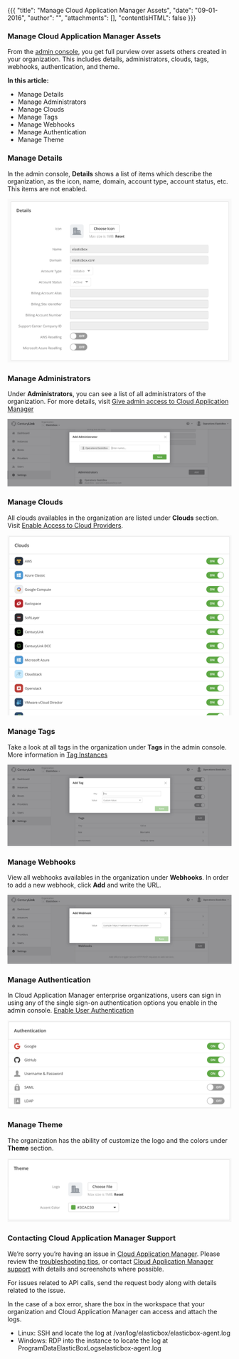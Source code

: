 {{{
"title": "Manage Cloud Application Manager Assets",
"date": "09-01-2016",
"author": "",
"attachments": [],
"contentIsHTML": false
}}}

### Manage Cloud Application Manager Assets

From the [admin console](./admin-overview.md), you get full purview over assets others created in your organization. This includes details, administrators, clouds, tags, webhooks, authentication, and theme.

**In this article:**

* Manage Details
* Manage Administrators
* Manage Clouds
* Manage Tags
* Manage Webhooks
* Manage Authentication
* Manage Theme


### Manage Details

In the admin console, **Details** shows a list of items which describe the organization, as the icon, name, domain, account type, account status, etc. This items are not enabled.

![admin-assets1.png](../../images/cloud-application-manager/admin-assets1.png)

### Manage Administrators

Under **Administrators**, you can see a list of all administrators of the organization. For more details, visit [Give admin access to Cloud Application Manager](./admin-access.md)

![admin-assets2.png](../../images/cloud-application-manager/admin-assets2.png)

### Manage Clouds

All clouds availables in the organization are listed under **Clouds** section. Visit [Enable Access to Cloud Providers](./provider-access.md).

![admin-assets3.png](../../images/cloud-application-manager/admin-assets3.png)

### Manage Tags

Take a look at all tags in the organization under **Tags** in the admin console. More information in [Tag Instances](./resource-tags.md)

![admin-assets4.png](../../images/cloud-application-manager/admin-assets4.png)

### Manage Webhooks

View all webhooks availables in the organization under **Webhooks**. In order to add a new webhook, click **Add** and write the URL.

![admin-assets5.png](../../images/cloud-application-manager/admin-assets5.png)

### Manage Authentication

In Cloud Application Manager enterprise organizations, users can sign in using any of the single sign-on authentication options you enable in the admin console. [Enable User Authentication](./user-authentication.md)

![admin-assets6.png](../../images/cloud-application-manager/admin-assets6.png)

### Manage Theme

The organization has the ability of customize the logo and the colors under **Theme** section.

![admin-assets7.png](../../images/cloud-application-manager/admin-assets7.png)


### Contacting Cloud Application Manager Support

We’re sorry you’re having an issue in [Cloud Application Manager](https://www.ctl.io/cloud-application-manager/). Please review the [troubleshooting tips](../Troubleshooting/troubleshooting-tips.md), or contact [Cloud Application Manager support](mailto:incident@CenturyLink.com) with details and screenshots where possible.

For issues related to API calls, send the request body along with details related to the issue.

In the case of a box error, share the box in the workspace that your organization and Cloud Application Manager can access and attach the logs.
* Linux: SSH and locate the log at /var/log/elasticbox/elasticbox-agent.log
* Windows: RDP into the instance to locate the log at ProgramDataElasticBoxLogselasticbox-agent.log
